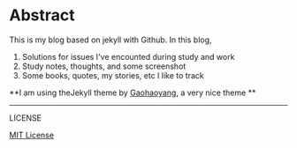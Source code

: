 # Abstract

This is my blog based on jekyll with Github. In this blog,

1. Solutions for issues I've encounted during study and work
2. Study notes, thoughts, and some screenshot
3. Some books, quotes, my stories, etc I like to track 

**I am using theJekyll theme by [Gaohaoyang](https://github.com/Gaohaoyang/gaohaoyang.github.io), a very nice theme **

-----

LICENSE

[MIT License](https://github.com/Gaohaoyang/gaohaoyang.github.io/blob/master/LICENSE.md)




